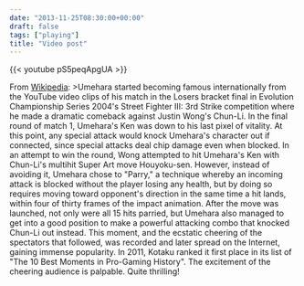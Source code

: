```yaml
---
date: "2013-11-25T08:30:00+00:00"
draft: false
tags: ["playing"]
title: "Video post"
---
```

{{< youtube pS5peqApgUA >}}

From [Wikipedia](http://en.wikipedia.org/wiki/Daigo_Umehara): >Umehara started becoming famous internationally from the YouTube video clips of his match in the Losers bracket final in Evolution Championship Series 2004's Street Fighter III: 3rd Strike competition where he made a dramatic comeback against Justin Wong's Chun-Li. In the final round of match 1, Umehara's Ken was down to his last pixel of vitality. At this point, any special attack would knock Umehara's character out if connected, since special attacks deal chip damage even when blocked. In an attempt to win the round, Wong attempted to hit Umehara's Ken with Chun-Li's multihit Super Art move Houyoku-sen. However, instead of avoiding it, Umehara chose to "Parry," a technique whereby an incoming attack is blocked without the player losing any health, but by doing so requires moving toward opponent's direction in the same time a hit lands, within four of thirty frames of the impact animation. After the move was launched, not only were all 15 hits parried, but Umehara also managed to get into a good position to make a powerful attacking combo that knocked Chun-Li out instead. This moment, and the ecstatic cheering of the spectators that followed, was recorded and later spread on the Internet, gaining immense popularity. In 2011, Kotaku ranked it first place in its list of "The 10 Best Moments in Pro-Gaming History". The excitement of the cheering audience is palpable. Quite thrilling!
